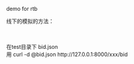 demo for rtb

线下的模拟的方法：

<br/>
<br/>在test目录下 bid.json
<br/>用 curl -d @bid.json http://127.0.0.1:8000/xxx/bid